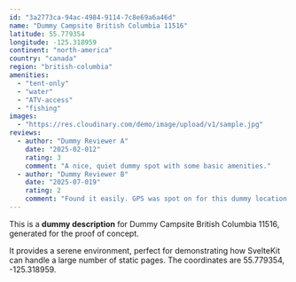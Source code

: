 ```yaml
---
id: "3a2773ca-94ac-4984-9114-7c8e69a6a46d"
name: "Dummy Campsite British Columbia 11516"
latitude: 55.779354
longitude: -125.318959
continent: "north-america"
country: "canada"
region: "british-columbia"
amenities:
  - "tent-only"
  - "water"
  - "ATV-access"
  - "fishing"
images:
  - "https://res.cloudinary.com/demo/image/upload/v1/sample.jpg"
reviews:
  - author: "Dummy Reviewer A"
    date: "2025-02-012"
    rating: 3
    comment: "A nice, quiet dummy spot with some basic amenities."
  - author: "Dummy Reviewer B"
    date: "2025-07-019"
    rating: 2
    comment: "Found it easily. GPS was spot on for this dummy location."
---
```


This is a **dummy description** for Dummy Campsite British Columbia 11516, generated for the proof of concept.

It provides a serene environment, perfect for demonstrating how SvelteKit can handle a large number of static pages. The coordinates are 55.779354, -125.318959.
